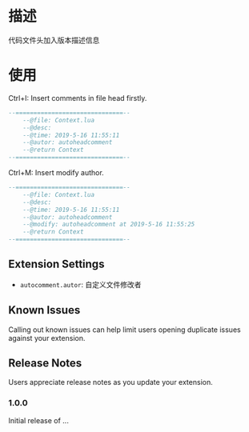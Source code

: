 # 描述

代码文件头加入版本描述信息

# 使用

Ctrl+I: Insert comments in file head firstly.

```lua
--==============================--
    --@file: Context.lua
    --@desc: 
    --@time: 2019-5-16 11:55:11
    --@autor: autoheadcomment
    --@return Context
--==============================--

```

Ctrl+M: Insert modify author.

```lua
--==============================--
    --@file: Context.lua
    --@desc: 
    --@time: 2019-5-16 11:55:11
    --@autor: autoheadcomment
    --@modify: autoheadcomment at 2019-5-16 11:55:25
    --@return Context
--==============================--

```

## Extension Settings

* `autocomment.autor`: 自定义文件修改者

## Known Issues

Calling out known issues can help limit users opening duplicate issues against your extension.

## Release Notes

Users appreciate release notes as you update your extension.

### 1.0.0

Initial release of ...